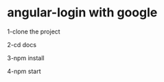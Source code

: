 
<h1>angular-login with google</h1> 
 
 
1-clone the project

2-cd docs

3-npm install

4-npm start 
